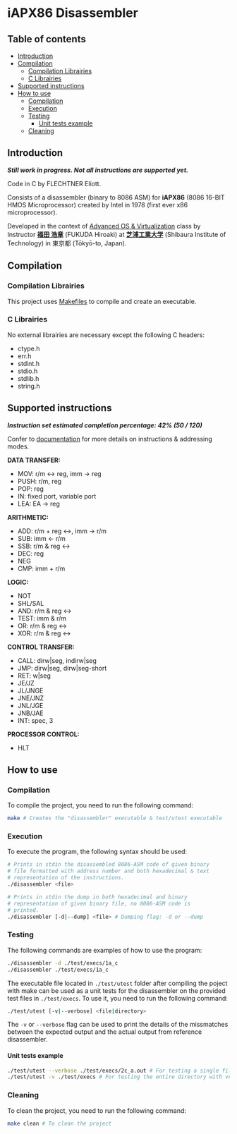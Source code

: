 # iAPX86 Disassembler

## Table of contents

- [Introduction](#introduction)
- [Compilation](#compilation)
  - [Compilation Librairies](#compilation-librairies)
  - [C Librairies](#c-librairies)
- [Supported instructions](#supported-instructions)
- [How to use](#how-to-use)
  - [Compilation](#compilation-1)
  - [Execution](#execution)
  - [Testing](#testing)
    - [Unit tests example](#unit-tests-example)
  - [Cleaning](#cleaning)

## Introduction

**_Still work in progress. Not all instructions are supported yet._**

Code in C by FLECHTNER Eliott.

Consists of a disassembler (binary to 8086 ASM) for **iAPX86** (8086 16-BIT HMOS Microprocessor) created by Intel in 1978 (first ever x86 microprocessor).

Developed in the context of [Advanced OS &amp; Virtualization](http://syllabus.sic.shibaura-it.ac.jp/syllabus/2023/din/138807.html?g=101) class by Instructor [**福田 浩章**](http://resea.shibaura-it.ac.jp/?2830ea708a1eddbb7e8bb6c2a366b751) (FUKUDA Hiroaki) at [**芝浦工業大学**](https://www.shibaura-it.ac.jp/en/) (Shibaura Institute of Technology) in 東京都 (Tōkyō-to, Japan).

## Compilation

### Compilation Librairies

This project uses [Makefiles](<https://www.wikiwand.com/en/Make_(software)>) to compile and create an executable.

### C Librairies

No external librairies are necessary except the following C headers:

- ctype.h
- err.h
- stdint.h
- stdio.h
- stdlib.h
- string.h

## Supported instructions

**_Instruction set estimated completion percentage: 42% (50 / 120)_**

Confer to [documentation](./doc/iAPX86.pdf) for more details on instructions & addressing modes.

**DATA TRANSFER:**

- MOV: r/m <-> reg, imm -> reg
- PUSH: r/m, reg
- POP: reg
- IN: fixed port, variable port
- LEA: EA -> reg

**ARITHMETIC:**

- ADD: r/m + reg <->, imm -> r/m
- SUB: imm <- r/m
- SSB: r/m & reg <->
- DEC: reg
- NEG
- CMP: imm + r/m

**LOGIC:**

- NOT
- SHL/SAL
- AND: r/m & reg <->
- TEST: imm & r/m
- OR: r/m & reg <->
- XOR: r/m & reg <->

**CONTROL TRANSFER:**

- CALL: dirw|seg, indirw|seg
- JMP: dirw|seg, dirw|seg-short
- RET: w|seg
- JE/JZ
- JL/JNGE
- JNE/JNZ
- JNL/JGE
- JNB/JAE
- INT: spec, 3

**PROCESSOR CONTROL:**

- HLT

## How to use

### Compilation

To compile the project, you need to run the following command:

```bash
make # Creates the "disassembler" executable & test/utest executable
```

### Execution

To execute the program, the following syntax should be used:

```bash
# Prints in stdin the disassembled 8086-ASM code of given binary
# file formatted with address number and both hexadecimal & text
# representation of the instructions.
./disassembler <file>

# Prints in stdin the dump in both hexadecimal and binary
# representation of given binary file, no 8086-ASM code is
# printed.
./disassembler [-d|--dump] <file> # Dumping flag: -d or --dump
```

### Testing

The following commands are examples of how to use the program:

```bash
./disassembler -d ./test/execs/1a_c
./disassembler ./test/execs/1a_c
```

The executable file located in `./test/utest` folder after compiling the poject with make can be used as a unit tests for the disassembler on the provided test files in `./test/execs`. To use it, you need to run the following command:

```bash
./test/utest [-v|--verbose] <file|directory>
```

The `-v` or `--verbose` flag can be used to print the details of the missmatches between the expected output and the actual output from reference disassembler.

#### Unit tests example

```bash
./test/utest --verbose ./test/execs/2c_a.out # For testing a single file with verbose
./test/utest -v ./test/execs # For testing the entire directory with verbose
```

### Cleaning

To clean the project, you need to run the following command:

```bash
make clean # To clean the project
```
